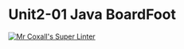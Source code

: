 # Unit2-01 Java BoardFoot

[![Mr Coxall's Super Linter](https://github.com/ICS4U-Programming-TamerZ/Unit2-01-Java-BoardFoot/workflows/Mr%20Coxall's%20Super%20Linter/badge.svg)](https://github.com/ICS4U-Programming-TamerZ/Unit2-01-Java-BoardFoot/actions/)
